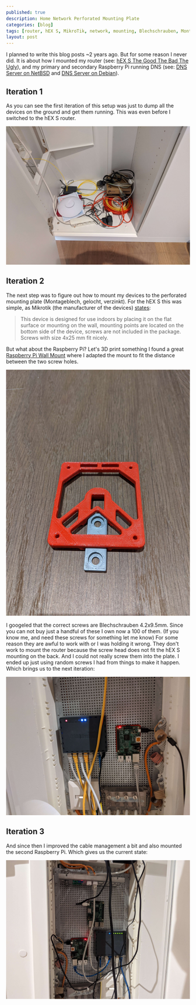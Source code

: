 ```yaml
---
published: true
description: Home Network Perforated Mounting Plate
categories: [blog]
tags: [router, hEX S, MikroTik, network, mounting, Blechschrauben, Montageblech, Raspberry Pi]
layout: post
---
```


I planned to write this blog posts ~2 years ago.
But for some reason I never did.
It is about how I mounted my router (see: [hEX S The Good The Bad The Ugly][1]),
and my primary and secondary Raspberry Pi running DNS (see: [DNS Server on NetBSD][2] and [DNS Server on Debian][3]).

## Iteration 1
As you can see the first iteration of this setup was just to dump all the devices on the ground and get them running.
This was even before I switched to the hEX S router.

![network devices with awful cable management on the floor][6]

## Iteration 2
The next step was to figure out how to mount my devices to the perforated mounting plate (Montageblech, gelocht, verzinkt).
For the hEX S this was simple, as Mikrotik (the manufacturer of the devices) [states][9]:

> This device is designed for use indoors by placing it on the flat surface or mounting on the wall,
> mounting points are located on the bottom side of the device, screws are not included in the package.
> Screws with size 4x25 mm fit nicely.

But what about the Raspberry Pi?
Let's 3D print something I found a great [Raspberry Pi Wall Mount][4]
where I adapted the mount to fit the distance between the two screw holes.

![Raspberry Pi Wall Mount 3D printed red][5]

I googeled that the correct screws are Blechschrauben 4.2x9.5mm.
Since you can not buy just a handful of these I own now a 100 of them.
(If you know me, and need these screws for something let me know)
For some reason they are awful to work with or I was holding it wrong.
They don't work to mount the router because the screw head does not fit the
hEX S mounting on the back.
And I could not really screw them into the plate.
I ended up just using random screws I had from things to make it happen.
Which brings us to the next iteration:

![hEX S and Raspberry Pi mounted on wall plate][7]

## Iteration 3
And since then I improved the cable management a bit and
also mounted the second Raspberry Pi.
Which gives us the current state:

![hEX S and both Raspberry Pi mounted on wall plate][8]


[1]: /blog/2020/03/29/hex-s-the-good-the-bad-the-ugly/
[2]: /blog/2016/07/10/Build-a-dns-server-on-NetBSD/
[3]: /blog/2016/08/13/Build-a-dns-server-on-Debian/
[4]: https://www.thingiverse.com/thing:2085090
[5]: /blog-bilder/2022-08-27-perforated-mounting-plate-rpi-mount.jpg
[6]: /blog-bilder/2022-08-27-perforated-mounting-plate-iteration-1.jpg
[7]: /blog-bilder/2022-08-27-perforated-mounting-plate-iteration-2.jpg
[8]: /blog-bilder/2022-08-27-perforated-mounting-plate-iteration-3.jpg
[9]: https://help.mikrotik.com/docs/display/UM/hEX+S
